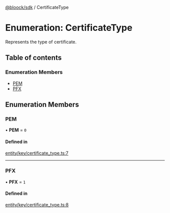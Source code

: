 [@bloock/sdk](../index.md) / CertificateType

# Enumeration: CertificateType

Represents the type of certificate.

## Table of contents

### Enumeration Members

- [PEM](CertificateType-1.md#pem)
- [PFX](CertificateType-1.md#pfx)

## Enumeration Members

### PEM

• **PEM** = ``0``

#### Defined in

[entity/key/certificate_type.ts:7](https://github.com/bloock/bloock-sdk/blob/4afdb4b/languages/js/src/entity/key/certificate_type.ts#L7)

___

### PFX

• **PFX** = ``1``

#### Defined in

[entity/key/certificate_type.ts:8](https://github.com/bloock/bloock-sdk/blob/4afdb4b/languages/js/src/entity/key/certificate_type.ts#L8)

